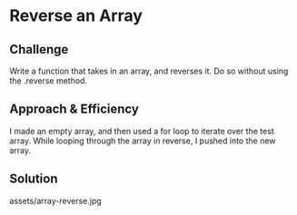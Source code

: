 # Reverse an Array

## Challenge
Write a function that takes in an array, and reverses it. Do so without using the .reverse method.

## Approach & Efficiency
I made an empty array, and then used a for loop to iterate over the test array. While looping through the array in reverse, I pushed into the new array.

## Solution
assets/array-reverse.jpg
